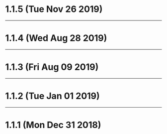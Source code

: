 # 1.1.5 (Tue Nov 26 2019)



---

# 1.1.4 (Wed Aug 28 2019)



---

# 1.1.3 (Fri Aug 09 2019)



---

# 1.1.2 (Tue Jan 01 2019)



---

# 1.1.1 (Mon Dec 31 2018)

